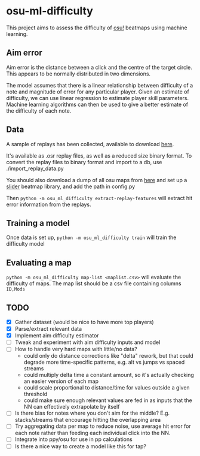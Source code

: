 # osu-ml-difficulty

This project aims to assess the difficulty of [osu!](https://osu.ppy.sh) beatmaps using machine learning.


## Aim error

Aim error is the distance between a click and the centre of the target circle. This appears to be normally distributed in two dimensions. 

The model assumes that there is a linear relationship between difficulty of a note and magnitude of error for any particular player. Given an estimate of difficulty, we can use linear regression to estimate player skill parameters. Machine learning algorithms can then be used to give a better estimate of the difficulty of each note. 

## Data

A sample of replays has been collected, available to download [here](https://drive.google.com/drive/u/0/folders/1HiRJbYKJMBZxBa-JJL45xcQuzx0tr_yX). 

It's available as .osr replay files, as well as a reduced size binary format. To convert the replay files to binary format and import to a db, use ./import_replay_data.py

You should also download a dump of all osu maps from [here](https://data.ppy.sh) and set up a [slider](https://llllllllll.github.io/slider/working-with-beatmaps.html#managing-beatmaps-with-a-library) beatmap library, and add the path in config.py

Then `python -m osu_ml_difficulty extract-replay-features` will extract hit error information from the replays.

## Training a model

Once data is set up, `python -m osu_ml_difficulty train` will train the difficulty model

## Evaluating a map

`python -m osu_ml_difficulty map-list <maplist.csv>` will evaluate the difficulty of maps.
The map list should be a csv file containing columns `ID,Mods`

## TODO

- [x] Gather dataset (would be nice to have more top players)
- [x] Parse/extract relevant data
- [x] Implement aim difficulty estimator
- [ ] Tweak and experiment with aim difficulty inputs and model
- [ ] How to handle very hard maps with little/no data?
    - could only do distance corrections like "delta" rework, but that could degrade more time-specific patterns, e.g. alt vs jumps vs spaced streams
    - could multiply delta time a constant amount, so it's actually checking an easier version of each map
    - could scale proportional to distance/time for values outside a given threshold
    - could make sure enough relevant values are fed in as inputs that the NN can effectively extrapolate by itself 
- [ ] Is there bias for notes where you don't aim for the middle? E.g. stacks/streams that encourage hitting the overlapping area 
- [ ] Try aggregating data per map to reduce noise, use average hit error for each note rather than feeding each individual click into the NN.
- [ ] Integrate into ppy/osu for use in pp calculations
- [ ] Is there a nice way to create a model like this for tap?
